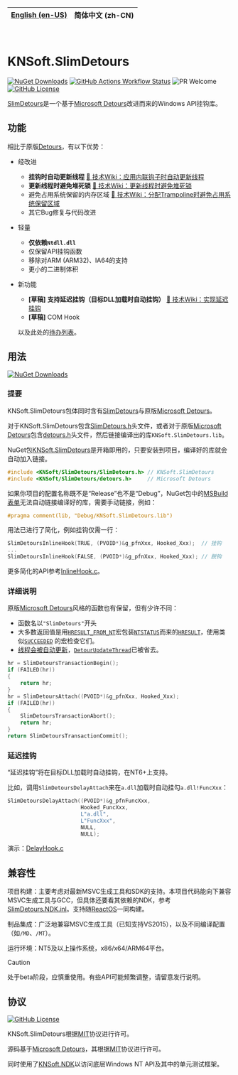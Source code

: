 | [English (en-US)](https://github.com/KNSoft/KNSoft.SlimDetours/blob/main/README.md) | **简体中文 (zh-CN)** |
| --- | --- |

<br>

# KNSoft.SlimDetours

[![NuGet Downloads](https://img.shields.io/nuget/dt/KNSoft.SlimDetours)](https://www.nuget.org/packages/KNSoft.SlimDetours) [![GitHub Actions Workflow Status](https://img.shields.io/github/actions/workflow/status/KNSoft/KNSoft.SlimDetours/msbuild.yml)](https://github.com/KNSoft/KNSoft.SlimDetours/actions/workflows/msbuild.yml) ![PR Welcome](https://img.shields.io/badge/PR-welcome-0688CB.svg) [![GitHub License](https://img.shields.io/github/license/KNSoft/KNSoft.SlimDetours)](https://github.com/KNSoft/KNSoft.SlimDetours/blob/main/LICENSE)

[SlimDetours](https://github.com/KNSoft/KNSoft.SlimDetours)是一个基于[Microsoft Detours](https://github.com/microsoft/Detours)改进而来的Windows API挂钩库。

## 功能

相比于原版[Detours](https://github.com/microsoft/Detours)，有以下优势：

- 经改进
  - **挂钩时自动更新线程** [🔗 技术Wiki：应用内联钩子时自动更新线程](https://github.com/KNSoft/KNSoft.SlimDetours/blob/main/Docs/TechWiki/Update%20Threads%20Automatically%20When%20Applying%20Inline%20Hooks/README.zh-CN.md)
  - **更新线程时避免堆死锁** [🔗 技术Wiki：更新线程时避免堆死锁](https://github.com/KNSoft/KNSoft.SlimDetours/blob/main/Docs/TechWiki/Avoid%20Deadlocking%20on%20The%20Heap%20When%20Updating%20Threads/README.zh-CN.md)
  - 避免占用系统保留的内存区域 [🔗 技术Wiki：分配Trampoline时避免占用系统保留区域](https://github.com/KNSoft/KNSoft.SlimDetours/blob/main/Docs/TechWiki/Avoid%20Occupying%20System%20Reserved%20Region%20When%20Allocating%20Trampoline/README.zh-CN.md)
  - 其它Bug修复与代码改进
- 轻量
  - **仅依赖`Ntdll.dll`**
  - 仅保留API挂钩函数
  - 移除对ARM (ARM32)、IA64的支持
  - 更小的二进制体积
- 新功能
  - **[草稿]** **支持延迟挂钩（目标DLL加载时自动挂钩）** [🔗 技术Wiki：实现延迟挂钩](https://github.com/KNSoft/KNSoft.SlimDetours/blob/main/Docs/TechWiki/Implement%20Delay%20Hook/README.zh-CN.md)
  - **[草稿]** COM Hook

  以及此处的[待办列表](https://github.com/KNSoft/KNSoft.SlimDetours/milestones?with_issues=no)。

## 用法

[![NuGet Downloads](https://img.shields.io/nuget/dt/KNSoft.SlimDetours)](https://www.nuget.org/packages/KNSoft.SlimDetours)

### 提要

KNSoft.SlimDetours包体同时含有[SlimDetours](https://github.com/KNSoft/KNSoft.SlimDetours)与原版[Microsoft Detours](https://github.com/microsoft/Detours)。

对于KNSoft.SlimDetours包含[SlimDetours.h](https://github.com/KNSoft/KNSoft.SlimDetours/blob/main/Source/SlimDetours/SlimDetours.h)头文件，或者对于原版[Microsoft Detours](https://github.com/microsoft/Detours)包含[detours.h](https://github.com/KNSoft/KNSoft.SlimDetours/blob/main/Source/Detours/src/detours.h)头文件，然后链接编译出的库`KNSoft.SlimDetours.lib`。

NuGet包[KNSoft.SlimDetours](https://www.nuget.org/packages/KNSoft.SlimDetours)是开箱即用的，只要安装到项目，编译好的库就会自动加入链接。

```C
#include <KNSoft/SlimDetours/SlimDetours.h> // KNSoft.SlimDetours
#include <KNSoft/SlimDetours/detours.h>     // Microsoft Detours
```

如果你项目的配置名称既不是“Release”也不是“Debug”，NuGet包中的[MSBuild表单](https://github.com/KNSoft/KNSoft.SlimDetours/blob/main/Source/KNSoft.SlimDetours.targets)无法自动链接编译好的库，需要手动链接，例如：
```C
#pragma comment(lib, "Debug/KNSoft.SlimDetours.lib")
```

用法已进行了简化，例如挂钩仅需一行：
```C
SlimDetoursInlineHook(TRUE, (PVOID*)&g_pfnXxx, Hooked_Xxx);  // 挂钩
...
SlimDetoursInlineHook(FALSE, (PVOID*)&g_pfnXxx, Hooked_Xxx); // 脱钩
```
更多简化的API参考[InlineHook.c](https://github.com/KNSoft/KNSoft.SlimDetours/blob/main/Source/SlimDetours/InlineHook.c)。

### 详细说明

原版[Microsoft Detours](https://github.com/microsoft/Detours)风格的函数也有保留，但有少许不同：

- 函数名以`"SlimDetours"`开头
- 大多数返回值是用[`HRESULT_FROM_NT`](https://learn.microsoft.com/en-us/windows/win32/api/winerror/nf-winerror-hresult_from_nt)宏包装[`NTSTATUS`](https://learn.microsoft.com/en-us/openspecs/windows_protocols/ms-erref/87fba13e-bf06-450e-83b1-9241dc81e781)而来的[`HRESULT`](https://learn.microsoft.com/en-us/openspecs/windows_protocols/ms-erref/0642cb2f-2075-4469-918c-4441e69c548a)，使用类似[`SUCCEEDED`](https://learn.microsoft.com/en-us/windows/win32/api/winerror/nf-winerror-succeeded) 的宏检查它们。
- [线程会被自动更新](https://github.com/KNSoft/KNSoft.SlimDetours/blob/main/Docs/TechWiki/Update%20Threads%20Automatically%20When%20Applying%20Inline%20Hooks/README.zh-CN.md)，[`DetourUpdateThread`](https://github.com/microsoft/Detours/wiki/DetourUpdateThread)已被省去。
```C
hr = SlimDetoursTransactionBegin();
if (FAILED(hr))
{
    return hr;
}
hr = SlimDetoursAttach((PVOID*)&g_pfnXxx, Hooked_Xxx);
if (FAILED(hr))
{
    SlimDetoursTransactionAbort();
    return hr;
}
return SlimDetoursTransactionCommit();
```

### 延迟挂钩

“延迟挂钩”将在目标DLL加载时自动挂钩，在NT6+上支持。

比如，调用`SlimDetoursDelayAttach`来在`a.dll`加载时自动挂勾`a.dll!FuncXxx`：
```C
SlimDetoursDelayAttach((PVOID*)&g_pfnFuncXxx,
                       Hooked_FuncXxx,
                       L"a.dll",
                       L"FuncXxx",
                       NULL,
                       NULL);
```
演示：[DelayHook.c](https://github.com/KNSoft/KNSoft.SlimDetours/blob/main/Source/Demo/DelayHook.c)

## 兼容性

项目构建：主要考虑对最新MSVC生成工具和SDK的支持。本项目代码能向下兼容MSVC生成工具与GCC，但具体还要看其依赖的NDK，参考[SlimDetours.NDK.inl](./Source/SlimDetours/SlimDetours.NDK.inl)。支持随[ReactOS](https://github.com/reactos/reactos)一同构建。

制品集成：广泛地兼容MSVC生成工具（已知支持VS2015），以及不同编译配置（如`/MD`、`/MT`）。

运行环境：NT5及以上操作系统，x86/x64/ARM64平台。

> [!CAUTION]
> 处于beta阶段，应慎重使用。有些API可能频繁调整，请留意发行说明。

## 协议

[![GitHub License](https://img.shields.io/github/license/KNSoft/KNSoft.SlimDetours)](https://github.com/KNSoft/KNSoft.SlimDetours/blob/main/LICENSE)

KNSoft.SlimDetours根据[MIT](https://github.com/KNSoft/KNSoft.SlimDetours/blob/main/LICENSE)协议进行许可。

源码基于[Microsoft Detours](https://github.com/microsoft/Detours)，其根据[MIT](https://github.com/microsoft/Detours/blob/main/LICENSE)协议进行许可。

同时使用了[KNSoft.NDK](https://github.com/KNSoft/KNSoft.NDK)以访问底层Windows NT API及其中的单元测试框架。
